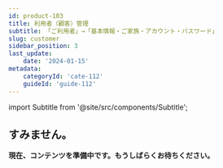 ```yaml
---
id: product-103
title: 利用者（顧客）管理
subtitle: 「ご利用者」→「基本情報・ご家族・アカウント・パスワード」
slug: customer
sidebar_position: 3
last_update: 
    date: '2024-01-15'
metadata: 
    categoryId: 'cate-112'
    guideId: 'guide-112'
---
```


import Subtitle from '@site/src/components/Subtitle';

<Subtitle text={frontMatter.subtitle} />

## すみません。

**現在、コンテンツを準備中です。もうしばらくお待ちください。**